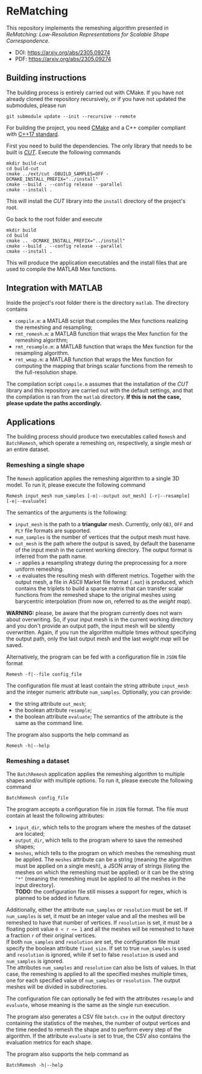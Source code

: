 # ReMatching
This repository implements the remeshing algorithm presented in *ReMatching: Low-Resolution Representations for Scalable Shape Correspondence*.  
- DOI: https://arxiv.org/abs/2305.09274
- PDF: https://arxiv.org/abs/2305.09274

## Building instructions
The building process is entirely carried out with CMake. If you have not already cloned the repository recursively, or if you have not updated the submodules, please run
```
git submodule update --init --recursive --remote
```

For building the project, you need [CMake](https://cmake.org/) and a C++ compiler compliant with [C++17 standard](https://en.cppreference.com/w/cpp/compiler_support/17).  

First you need to build the dependencies. The only library that needs to be built is [*CUT*](https://github.com/filthynobleman/cut). Execute the following commands
```
mkdir build-cut
cd build-cut
cmake ../ext/cut -DBUILD_SAMPLES=OFF -DCMAKE_INSTALL_PREFIX="../install"
cmake --build . --config release --parallel
cmake --install .
```
This will install the *CUT* library into the `install` directory of the project's root.  

Go back to the root folder and execute
```
mkdir build
cd build
cmake .. -DCMAKE_INSTALL_PREFIX="../install"
cmake --build . --config release --parallel
cmake --install .
```
This will produce the application executables and the install files that are used to compile
the MATLAB Mex functions.


## Integration with MATLAB
Inside the project's root folder there is the directory `matlab`. The directory contains
- `compile.m`: a MATLAB script that compiles the Mex functions realizing the remeshing and resampling;
- `rmt_remesh.m`: a MATLAB function that wraps the Mex function for the remeshing algorithm;
- `rmt_resample.m`: a MATLAB function that wraps the Mex function for the resampling algorithm.
- `rmt_wmap.m`: a MATLAB function that wraps the Mex function for computing the mapping that brings scalar functions from the remesh to the full-resolution shape.

The compilation script `compile.m` assumes that the installation of the *CUT* library and this repository are carried out with the default settings, and that the compilation is ran from the `matlab` directory. **If this is not the case, please update the paths accordingly.**


## Applications
The building process should produce two executables called `Remesh` and `BatchRemesh`, which operate a remeshing on, respectively, a single mesh or an entire dataset.

### Remeshing a single shape
The `Remesh` application applies the remeshing algorithm to a single 3D model. To run it, please execute the following command
```
Remesh input_mesh num_samples [-o|--output out_mesh] [-r|--resample] [-e|--evaluate]
```
The semantics of the arguments is the following:
 - `input_mesh` is the path to a **triangular** mesh. Currently, only `OBJ`, `OFF` and `PLY` file formats are supported.
 - `num_samples` is the number of vertices that the output mesh must have.
 - `out_mesh` is the path where the output is saved, by default the basename of the input mesh in the current working directory. The output format is inferred from the path name.
 - `-r` applies a resampling strategy during the preprocessing for a more uniform remeshing.
 - `-e` evaluates the resulting mesh with different metrics.
Together with the output mesh, a file in ASCII Market file format (`.mat`) is produced, which contains the triplets to build a sparse matrix that can transfer scalar functions from the remeshed shape to the original meshes using barycentric interpolation (from now on, referred to as the _weight map_).  

**WARNING:** please, be aware that the program currently does not warn about overwriting. So, if your input mesh is in the current working directory and you don't provide an output path, the input mesh will be silently overwritten. Again, if you run the algorithm multiple times without specifying the output path, only the last output mesh and the last _weight map_ will be saved.  

Alternatively, the program can be fed with a configuration file in `JSON` file format
```
Remesh -f|--file config_file
```
The configuration file must at least contain the string attribute `input_mesh` and the integer numeric attribute `num_samples`. Optionally, you can provide:
 - the string attribute `out_mesh`;
 - the boolean attribute `resample`;
 - the boolean attribute `evaluate`;
The semantics of the attribute is the same as the command line.  

The program also supports the help command as
```
Remesh -h|--help
```

### Remeshing a dataset
The `BatchRemesh` application applies the remeshing algorithm to multiple shapes and/or with multiple options. To run it, please execute the following command
```
BatchRemesh config_file
```
The program accepts a configuration file in `JSON` file format. The file must contain at least the following attributes:
 - `input_dir`, which tells to the program where the meshes of the dataset are located;
 - `output_dir`, which tells to the program where to save the remeshed shapes;
 - `meshes`, which tells to the program on which meshes the remeshing must be applied.
The `meshes` attribute can be a string (meaning the algorithm must be applied on a single mesh), a JSON array of strings (listing the meshes on which the remeshing must be applied) or it can be the string `"*"` (meaning the remeshing must be applied to all the meshes in the input directory).  
**TODO:** the configuration file still misses a support for regex, which is planned to be added in future.  

Additionally, either the attribute `num_samples` or `resolution` must be set. If `num_samples` is set, it must be an integer value and all the meshes will be remeshed to have that number of vertices. If `resolution` is set, it must be a floating point value `0 < r <= 1` and all the meshes will be remeshed to have a fraction `r` of their original vertices.  
If both `num_samples` and `resolution` are set, the configuration file must specify the boolean attribute `fixed_size`. If set to true `num_samples` is used and `resolution` is ignored, while if set to false `resolution` is used and `num_samples` is ignored.  
The attributes `num_samples` and `resolution` can also be lists of values. In that case, the remeshing is applied to all the specified meshes multiple times, one for each specified value of `num_samples` or `resolution`. The output meshes will be divided in subdirectories.  

The configuration file can optionally be fed with the attributes `resample` and `evaluate`, whose meaning is the same as the single run execution.  

The program also generates a CSV file `batch.csv` in the output directory containing the statistics of the meshes, the number of output vertices and the time needed to remesh the shape and to perform every step of the algorithm. If the attribute `evaluate` is set to true, the CSV also contains the evaluation metrics for each shape.  

The program also supports the help command as
```
BatchRemesh -h|--help
```
